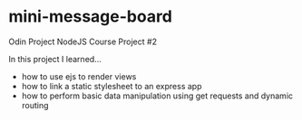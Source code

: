 # mini-message-board
Odin Project NodeJS Course Project #2

In this project I learned...
- how to use ejs to render views
- how to link a static stylesheet to an express app
- how to perform basic data manipulation using get requests and dynamic routing
